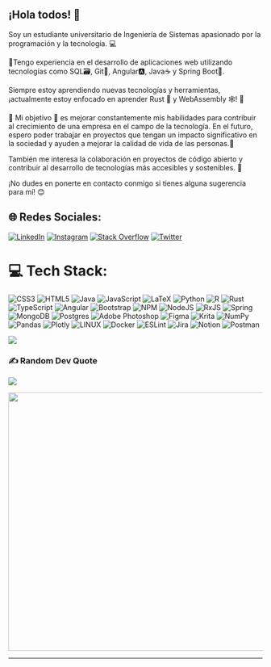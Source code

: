 ## ¡Hola todos! 👋

<!--
**RockyCott/RockyCott** is a ✨ _special_ ✨ repository because its `README.md` (this file) appears on your GitHub profile.

Here are some ideas to get you started:

- 🔭 I’m currently working on ...
- 🌱 I’m currently learning ...
- 👯 I’m looking to collaborate on ...
- 🤔 I’m looking for help with ...
- 💬 Ask me about ...
- 📫 How to reach me: ...
- 😄 Pronouns: ...
- ⚡ Fun fact: ...
-->

Soy un estudiante universitario de Ingeniería de Sistemas apasionado por la programación y la tecnología. 💻 

🔨Tengo experiencia en el desarrollo de aplicaciones web utilizando tecnologías como SQL🗃️, Git🌳, Angular🅰️, Java☕ y Spring Boot🍃.

Siempre estoy aprendiendo nuevas tecnologías y herramientas, ¡actualmente estoy enfocado en aprender Rust 🦀 y WebAssembly 🕸️! 🚀

🌱 Mi objetivo 🎯 es mejorar constantemente mis habilidades para contribuir al crecimiento de una empresa en el campo de la tecnología. En el futuro, espero poder trabajar en proyectos que tengan un impacto significativo en la sociedad y ayuden a mejorar la calidad de vida de las personas.💪

También me interesa la colaboración en proyectos de código abierto y contribuir al desarrollo de tecnologías más accesibles y sostenibles. 🌿 

¡No dudes en ponerte en contacto conmigo si tienes alguna sugerencia para mí! 😊 

## 🌐 Redes Sociales:
[![LinkedIn](https://img.shields.io/badge/LinkedIn-%230077B5.svg?logo=linkedin&logoColor=white)](https://linkedin.com/in/daniel-felipe-jb-160622215/) 
[![Instagram](https://img.shields.io/badge/Instagram-%23E4405F.svg?logo=Instagram&logoColor=white)](https://instagram.com/jb_sevani)
[![Stack Overflow](https://img.shields.io/badge/-Stackoverflow-FE7A16?logo=stack-overflow&logoColor=white)](https://stackoverflow.com/users/19104224/rockycott)
[![Twitter](https://img.shields.io/badge/Twitter-%231DA1F2.svg?logo=Twitter&logoColor=white)](https://twitter.com/jb_sevani) 
<!-- [![Reddit](https://img.shields.io/badge/Reddit-%23FF4500.svg?logo=Reddit&logoColor=white)](https://reddit.com/user/Rockycott) -->

# 💻 Tech Stack:
![CSS3](https://img.shields.io/badge/css3-%231572B6.svg?style=for-the-badge&logo=css3&logoColor=white) ![HTML5](https://img.shields.io/badge/html5-%23E34F26.svg?style=for-the-badge&logo=html5&logoColor=white) ![Java](https://img.shields.io/badge/java-%23ED8B00.svg?style=for-the-badge&logo=java&logoColor=white) ![JavaScript](https://img.shields.io/badge/javascript-%23323330.svg?style=for-the-badge&logo=javascript&logoColor=%23F7DF1E) ![LaTeX](https://img.shields.io/badge/latex-%23008080.svg?style=for-the-badge&logo=latex&logoColor=white) ![Python](https://img.shields.io/badge/python-3670A0?style=for-the-badge&logo=python&logoColor=ffdd54) ![R](https://img.shields.io/badge/r-%23276DC3.svg?style=for-the-badge&logo=r&logoColor=white) ![Rust](https://img.shields.io/badge/rust-%23000000.svg?style=for-the-badge&logo=rust&logoColor=white) ![TypeScript](https://img.shields.io/badge/typescript-%23007ACC.svg?style=for-the-badge&logo=typescript&logoColor=white) ![Angular](https://img.shields.io/badge/angular-%23DD0031.svg?style=for-the-badge&logo=angular&logoColor=white) ![Bootstrap](https://img.shields.io/badge/bootstrap-%23563D7C.svg?style=for-the-badge&logo=bootstrap&logoColor=white) ![NPM](https://img.shields.io/badge/NPM-%23000000.svg?style=for-the-badge&logo=npm&logoColor=white) ![NodeJS](https://img.shields.io/badge/node.js-6DA55F?style=for-the-badge&logo=node.js&logoColor=white) ![RxJS](https://img.shields.io/badge/rxjs-%23B7178C.svg?style=for-the-badge&logo=reactivex&logoColor=white) ![Spring](https://img.shields.io/badge/spring-%236DB33F.svg?style=for-the-badge&logo=spring&logoColor=white) ![MongoDB](https://img.shields.io/badge/MongoDB-%234ea94b.svg?style=for-the-badge&logo=mongodb&logoColor=white) ![Postgres](https://img.shields.io/badge/postgres-%23316192.svg?style=for-the-badge&logo=postgresql&logoColor=white) ![Adobe Photoshop](https://img.shields.io/badge/adobephotoshop-%2331A8FF.svg?style=for-the-badge&logo=adobephotoshop&logoColor=white) 	![Figma](https://img.shields.io/badge/figma-%23F24E1E.svg?style=for-the-badge&logo=figma&logoColor=white) ![Krita](https://img.shields.io/badge/Krita-203759?style=for-the-badge&logo=krita&logoColor=EEF37B) ![NumPy](https://img.shields.io/badge/numpy-%23013243.svg?style=for-the-badge&logo=numpy&logoColor=white) ![Pandas](https://img.shields.io/badge/pandas-%23150458.svg?style=for-the-badge&logo=pandas&logoColor=white) ![Plotly](https://img.shields.io/badge/Plotly-%233F4F75.svg?style=for-the-badge&logo=plotly&logoColor=white) ![LINUX](https://img.shields.io/badge/Linux-FCC624?style=for-the-badge&logo=linux&logoColor=black) ![Docker](https://img.shields.io/badge/docker-%230db7ed.svg?style=for-the-badge&logo=docker&logoColor=white) ![ESLint](https://img.shields.io/badge/ESLint-4B3263?style=for-the-badge&logo=eslint&logoColor=white) ![Jira](https://img.shields.io/badge/jira-%230A0FFF.svg?style=for-the-badge&logo=jira&logoColor=white) ![Notion](https://img.shields.io/badge/Notion-%23000000.svg?style=for-the-badge&logo=notion&logoColor=white) ![Postman](https://img.shields.io/badge/Postman-FF6C37?style=for-the-badge&logo=postman&logoColor=white)
<!-- 
# 📊 GitHub Stats:
![](https://github-readme-stats.vercel.app/api?username=rockycott&theme=dark&hide_border=false&include_all_commits=true&count_private=true)<br/>
![](https://github-readme-streak-stats.herokuapp.com/?user=rockycott&theme=dark&hide_border=false)<br/>
![](https://github-readme-stats.vercel.app/api/top-langs/?username=rockycott&theme=dark&hide_border=false&include_all_commits=true&count_private=true&layout=compact)
-->

<!-- ## 🐦 Latest Tweet -->
[![](https://gtce.itsvg.in/api?username=vizuaIanimes)](https://github.com/VishwaGauravIn/github-twitter-card-embed)

### ✍️ Random Dev Quote
![](https://quotes-github-readme.vercel.app/api?type=horizontal&theme=radical)

<img src="https://pbs.twimg.com/media/EtjeYR0XEAQ_dUB.png" width="512px"/>

---
<!-- [![](https://visitcount.itsvg.in/api?id=rockycott&icon=0&color=0)](https://visitcount.itsvg.in) -->

<!-- Proudly created with GPRM ( https://gprm.itsvg.in ) -->
